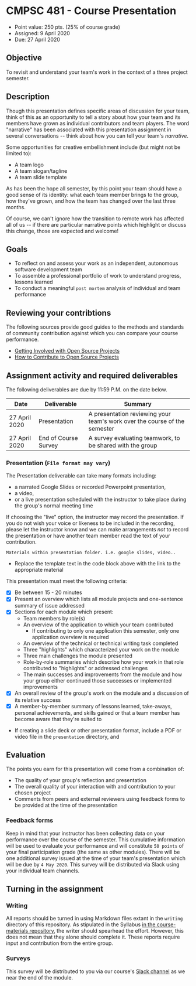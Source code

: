 # CMPSC 481 - Course Presentation

* Point value: 250 pts. (25% of course grade)
* Assigned: 9 April 2020
* Due: 27 April 2020

## Objective

To revisit and understand your team's work in the context of a three project semester.

## Description

Though this presentation defines specific areas of discussion for your team, think of this as an opportunity to tell a story about how your team and its members have grown as individual contributors and team players. The word "narrative" has been associated with this presentation assignment in several conversations -- think about how you can tell your team's _narrative_.

Some opportunities for creative embellishment include (but might not be limited to):

* A team logo
* A team slogan/tagline
* A team slide template

As has been the hope all semester, by this point your team should have a good sense of its identity: what each team member brings to the group, how they've grown, and how the team has changed over the last three months.

Of course, we can't ignore how the transition to remote work has affected all of us -- if there are particular narrative points which highlight or discuss this change, those are expected and welcome!

## Goals

* To reflect on and assess your work as an independent, autonomous software development team
* To assemble a professional portfolio of work to understand progress, lessons learned
* To conduct a meaningful `post mortem` analysis of individual and team performance

## Reviewing your contribtions

The following sources provide good guides to the methods and standards of community contribution against which you can compare your course performance.

* [Getting Involved with Open Source Projects](https://blog.teamtreehouse.com/getting-involved-open-source-projects)
* [How to Contribute to Open Source Projects](https://opensource.guide/how-to-contribute/)

## Assignment activity and required deliverables

The following deliverables are due by 11:59 P.M. on the date below.

| Date            | Deliverable            | Summary                                                                                   | 
|-----------------|------------------------|-------------------------------------------------------------------------------------------|
| 27 April 2020   | Presentation           | A presentation reviewing your team's work over the course of the semester                 | 
| 27 April 2020   | End of Course Survey   | A survey evaluating teamwork, to be shared with the group                                 |

### Presentation (`File format may vary`)

The Presentation deliverable can take many formats including:

* a narrated Google Slides or recorded Powerpoint presentation, 
* a video, 
* or a live presentation scheduled with the instructor to take place during the group's normal meeting time

If choosing the "live" option, the instructor may record the presentation. If you do not wish your voice or likeness to be included in the recording, please let the instructor know and we can make arrangements _not_ to record the presentation or have another team member read the text of your contribution.

```
Materials within presentation folder. i.e. google slides, video..
```

* Replace the template text in the code block above with the link to the appropriate material

This presentation must meet the following criteria:

- [x] Be between 15 - 20 minutes
- [x] Present an overview which lists all module projects and one-sentence summary of issue addressed
- [x] Sections for each module which present:
  * Team members by role(s)
  * An overview of the application to which your team contributed
    * If contributing to only one application this semester, only one application overview is required
  * An overview of the technical or technical writing task completed
  * Three "highlights" which characterized your work on the module
  * Three main challenges the module presented
  * Role-by-role summaries which describe how your work in that role contributed to "highlights" or addressed challenges
  * The main successes and improvements from the module and how your group either continued those successes or implemented improvements
- [x] An overall review of the group's work on the module and a discussion of its relative success
- [x] A member-by-member summary of lessons learned, take-aways, personal achievements, and skills gained or that a team member has become aware that they're suited to

* If creating a slide deck or other presentation format, include a PDF or video file in the `presentation` directory, and

## Evaluation

The points you earn for this presentation will come from a combination of:

* The quality of your group's reflection and presentation
* The overall quality of your interaction with and contribution to your chosen project
* Comments from peers and external reviewers using feedback forms to be provided at the time of the presentation

### Feedback forms

Keep in mind that your instructor has been collecting data on your performance over the course of the semester. This cumulative information will be used to evaluate your performance and will constitute `50 points` of your final participation grade (the same as other modules). There will be one additional survey issued at the time of your team's presentation which will be due by `4 May 2020`. This survey will be distributed via Slack using your individual team channels.

## Turning in the assignment

### Writing

All reports should be turned in using Markdown files extant in the `writing` directory of this repository. As stipulated in the Syllabus [in the course-materials repository](https://github.com/allegheny-college-cmpsc-481-spring-2020/course-materials), the writer should spearhead the effort. However, this does not mean that they alone should complete it. These reports require input and contribution from the entire group.

### Surveys

This survey will be distributed to you via our course's [Slack channel](http://cmpsc-481-sp-2020.slack.com) as we near the end of the module.
